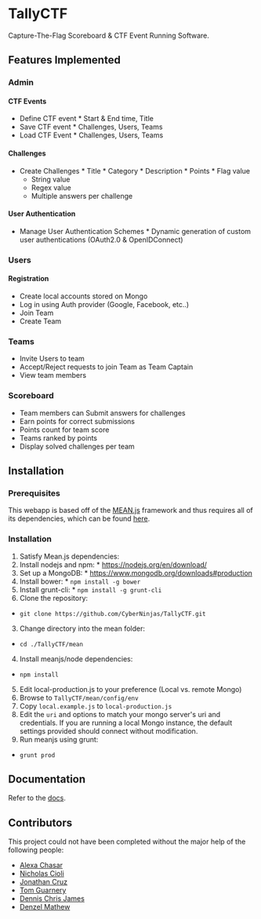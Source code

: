# TallyCTF
Capture-The-Flag Scoreboard & CTF Event Running Software.

## Features Implemented

### Admin
#### CTF Events
  *  Define CTF event
    *  Start & End time, Title
  *  Save CTF event
    *  Challenges, Users, Teams
  *  Load CTF Event
	*  Challenges, Users, Teams

#### Challenges
  *  Create Challenges
    *  Title
    *  Category
    *  Description
	*  Points
	*  Flag value
	  *  String value
      *  Regex value
      *  Multiple answers per challenge

#### User Authentication
  *  Manage User Authentication Schemes
	*  Dynamic generation of custom user authentications (OAuth2.0 & OpenIDConnect)

### Users
#### Registration
  *  Create local accounts stored on Mongo
  *  Log in using Auth provider (Google, Facebook, etc..)
  *  Join Team
  *  Create Team

### Teams
  *  Invite Users to team 
  *  Accept/Reject requests to join Team as Team Captain
  *  View team members

### Scoreboard
  *  Team members can Submit answers for challenges
  *  Earn points for correct submissions
  *  Points count for team score
  *  Teams ranked by points
  *  Display solved challenges per team

## Installation
### Prerequisites
This webapp is based off of the [MEAN.js](http://meanjs.org) framework and thus requires all of its dependencies, which can be found [here](http://meanjs.org/docs.html#getting-started).
### Installation
1.  Satisfy Mean.js dependencies:
  1.  Install nodejs and npm:
    *  https://nodejs.org/en/download/
  2.  Set up a MongoDB:
    *  https://www.mongodb.org/downloads#production
  3.  Install bower:
    *  `npm install -g bower`
  4.  Install grunt-cli:
    *  `npm install -g grunt-cli`
2.  Clone the repository:
  *  `git clone https://github.com/CyberNinjas/TallyCTF.git`
3.  Change directory into the mean folder:
  *  `cd ./TallyCTF/mean`
4.  Install meanjs/node dependencies:
  *  `npm install`
5.  Edit local-production.js to your preference (Local vs. remote Mongo)
  1.  Browse to `TallyCTF/mean/config/env`
  2.  Copy `local.example.js` to `local-production.js`
  3.  Edit the `uri` and options to match your mongo server's uri and credentials.  If you are running a local Mongo instance, the default settings provided should connect without modification.
6.  Run meanjs using grunt:
  *  `grunt prod`

## Documentation

Refer to the [docs](TODO).

## Contributors
This project could not have been completed without the major help of the following people:
- [Alexa Chasar](https://github.com/chasara)
- [Nicholas Cioli](https://github.com/nicholascioli)
- [Jonathan Cruz](https://github.com/jonc205)
- [Tom Guarnery](https://github.com/tguar)
- [Dennis Chris James](https://github.com/tobaljackson)
- [Denzel Mathew](https://github.com/dmathew93)
